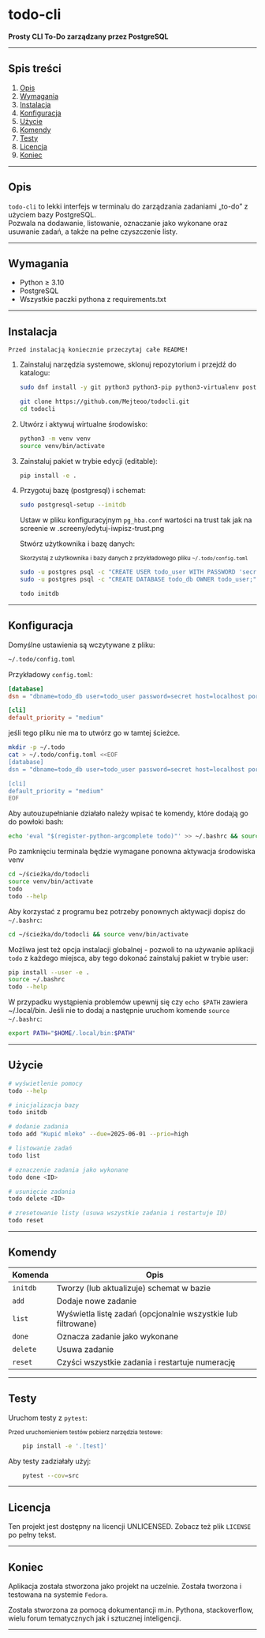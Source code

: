 
# todo-cli

**Prosty CLI To-Do zarządzany przez PostgreSQL**

---

## Spis treści

1. [Opis](#opis)  
2. [Wymagania](#wymagania)  
3. [Instalacja](#instalacja)  
4. [Konfiguracja](#konfiguracja)  
5. [Użycie](#użycie)  
6. [Komendy](#komendy)
7. [Testy](#testy)
8. [Licencja](#licencja)
9. [Koniec](#Koniec)

---

## Opis

`todo-cli` to lekki interfejs w terminalu do zarządzania zadaniami „to-do” z użyciem bazy PostgreSQL.  
Pozwala na dodawanie, listowanie, oznaczanie jako wykonane oraz usuwanie zadań, a także na pełne czyszczenie listy.

---

## Wymagania

- Python ≥ 3.10  
- PostgreSQL  
- Wszystkie paczki pythona z requirements.txt  

---

## Instalacja
    Przed instalacją koniecznie przeczytaj całe README!
1. Zainstaluj narzędzia systemowe, sklonuj repozytorium i przejdź do katalogu:

    ```bash
    sudo dnf install -y git python3 python3-pip python3-virtualenv postgresql postgresql-server postgresql-contrib
    ```
    ```bash
    git clone https://github.com/Mejteoo/todocli.git
    cd todocli
    ```

2. Utwórz i aktywuj wirtualne środowisko:

    ```bash
    python3 -m venv venv
    source venv/bin/activate
    ```

3. Zainstaluj pakiet w trybie edycji (editable):

    ```bash
    pip install -e .
    ```

4. Przygotuj bazę (postgresql) i schemat:

    ```bash
    sudo postgresql-setup --initdb
    ```
    Ustaw w pliku konfiguracyjnym `pg_hba.conf` wartości na trust tak jak na screenie w .screeny/edytuj-iwpisz-trust.png

   Stwórz użytkownika i bazę danych:
   
   <sup>Skorzystaj z użytkownika i bazy danych z przykładowego pliku `~/.todo/config.toml` </sup>
    ```bash
    sudo -u postgres psql -c "CREATE USER todo_user WITH PASSWORD 'secret';"
    sudo -u postgres psql -c "CREATE DATABASE todo_db OWNER todo_user;"

    todo initdb
    ```

---

## Konfiguracja

Domyślne ustawienia są wczytywane z pliku:

```bash
~/.todo/config.toml
```

Przykładowy `config.toml`:

```toml
[database]
dsn = "dbname=todo_db user=todo_user password=secret host=localhost port=5432"

[cli]
default_priority = "medium"
```
jeśli tego pliku nie ma to utwórz go w tamtej ścieżce.
```bash
mkdir -p ~/.todo
cat > ~/.todo/config.toml <<EOF
[database]
dsn = "dbname=todo_db user=todo_user password=secret host=localhost port=5432"

[cli]
default_priority = "medium"
EOF
```
Aby autouzupełnianie działało należy wpisać te komendy, które dodają go do powłoki bash:
```bash
echo 'eval "$(register-python-argcomplete todo)"' >> ~/.bashrc && source ~/.bashrc
```


Po zamknięciu terminala będzie wymagane ponowna aktywacja środowiska venv
```bash
cd ~/ścieżka/do/todocli
source venv/bin/activate
todo
todo --help
```
Aby korzystać z programu bez potrzeby ponownych aktywacji dopisz do `~/.bashrc`:
```bash
cd ~/ścieżka/do/todocli && source venv/bin/activate
```
Możliwa jest też opcja instalacji globalnej - pozwoli to na używanie aplikacji `todo` z każdego miejsca, aby tego dokonać zainstaluj pakiet w trybie user:
```bash
pip install --user -e .
source ~/.bashrc
todo --help
```

W przypadku wystąpienia problemów upewnij się czy `echo $PATH` zawiera ~/.local/bin. Jeśli nie to dodaj a następnie uruchom komende `source ~/.bashrc`:
```bash
export PATH="$HOME/.local/bin:$PATH"
```

---

## Użycie

```bash
# wyświetlenie pomocy
todo --help

# inicjalizacja bazy
todo initdb

# dodanie zadania
todo add "Kupić mleko" --due=2025-06-01 --prio=high

# listowanie zadań
todo list

# oznaczenie zadania jako wykonane
todo done <ID>

# usunięcie zadania
todo delete <ID>

# zresetowanie listy (usuwa wszystkie zadania i restartuje ID)
todo reset
```

---

## Komendy

| Komenda  | Opis                                                         |
| -------- | ------------------------------------------------------------ |
| `initdb` | Tworzy (lub aktualizuje) schemat w bazie                     |
| `add`    | Dodaje nowe zadanie                                          |
| `list`   | Wyświetla listę zadań (opcjonalnie wszystkie lub filtrowane) |
| `done`   | Oznacza zadanie jako wykonane                                |
| `delete` | Usuwa zadanie                                                |
| `reset`  | Czyści wszystkie zadania i restartuje numerację              |

---

## Testy

Uruchom testy z `pytest`:

<sub>
Przed uruchomieniem testów pobierz narzędzia testowe:
</sub>
    
```bash
    pip install -e '.[test]'
```

Aby testy zadziałały użyj:
```bash
    pytest --cov=src

```
---

## Licencja

Ten projekt jest dostępny na licencji UNLICENSED. Zobacz też plik `LICENSE` po pełny tekst.

---
## Koniec
Aplikacja została stworzona jako projekt na uczelnie. Została tworzona i testowana na systemie `Fedora`.

Została stworzona za pomocą dokumentancji m.in. Pythona, stackoverflow, wielu forum tematycznych jak i sztucznej inteligencji.



---

